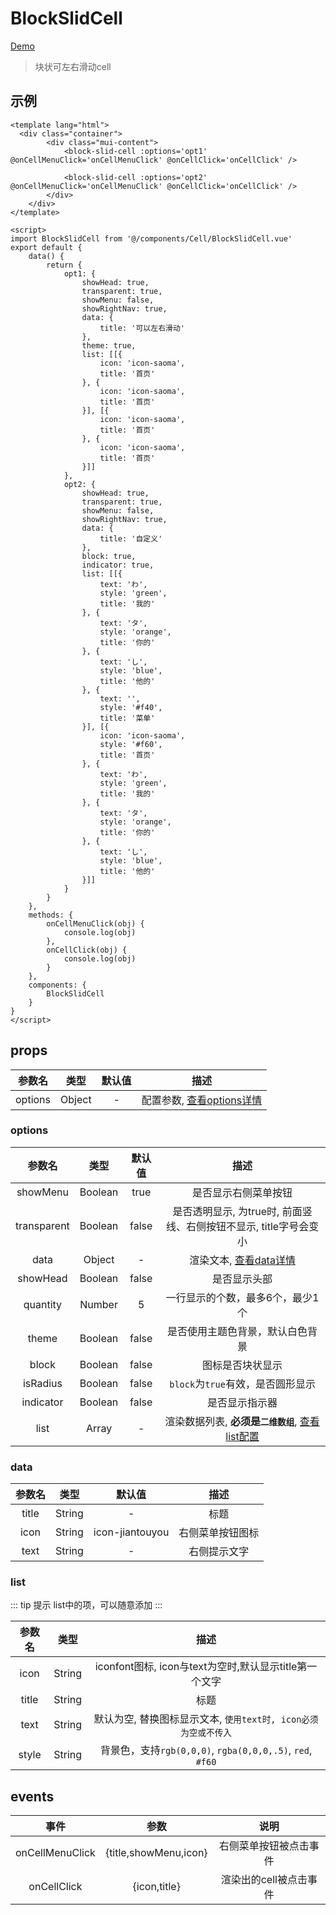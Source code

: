 # BlockSlidCell
[Demo](http://watasi.gitee.io/infozx_api/dist/#/blockSlidCell.html)
> 块状可左右滑动cell

## 示例
``` vue{12}
<template lang="html">
  <div class="container">
		<div class="mui-content">
			<block-slid-cell :options='opt1' @onCellMenuClick='onCellMenuClick' @onCellClick='onCellClick' />

			<block-slid-cell :options='opt2' @onCellMenuClick='onCellMenuClick' @onCellClick='onCellClick' />
		</div>
	</div>
</template>

<script>
import BlockSlidCell from '@/components/Cell/BlockSlidCell.vue'
export default {
	data() {
		return {
			opt1: {
				showHead: true,
				transparent: true,
				showMenu: false,
				showRightNav: true,
				data: {
					title: '可以左右滑动'
				},
				theme: true,
				list: [[{
					icon: 'icon-saoma',
					title: '首页'
				}, {
					icon: 'icon-saoma',
					title: '首页'
				}], [{
					icon: 'icon-saoma',
					title: '首页'
				}, {
					icon: 'icon-saoma',
					title: '首页'
				}]]
			},
			opt2: {
				showHead: true,
				transparent: true,
				showMenu: false,
				showRightNav: true,
				data: {
					title: '自定义'
				},
				block: true,
				indicator: true,
				list: [[{
					text: 'わ',
					style: 'green',
					title: '我的'
				}, {
					text: 'タ',
					style: 'orange',
					title: '你的'
				}, {
					text: 'し',
					style: 'blue',
					title: '他的'
				}, {
					text: '',
					style: '#f40',
					title: '菜单'
				}], [{
					icon: 'icon-saoma',
					style: '#f60',
					title: '首页'
				}, {
					text: 'わ',
					style: 'green',
					title: '我的'
				}, {
					text: 'タ',
					style: 'orange',
					title: '你的'
				}, {
					text: 'し',
					style: 'blue',
					title: '他的'
				}]]
			}
		}
	},
	methods: {
		onCellMenuClick(obj) {
			console.log(obj)
		},
		onCellClick(obj) {
			console.log(obj)
		}
	},
	components: {
		BlockSlidCell
	}
}
</script>
```
## props
|参数名|类型|默认值|描述|
|:---:|:---:|:---:|:---:|
|options|Object|-|配置参数, [查看options详情](#options)|

### options
|参数名|类型|默认值|描述|
|:---:|:---:|:---:|:---:|
|showMenu|Boolean|true|是否显示右侧菜单按钮|
|transparent|Boolean|false|是否透明显示, 为true时, 前面竖线、右侧按钮不显示, title字号会变小|
|data|Object|-|渲染文本, [查看data详情](#data)|
|showHead|Boolean|false|是否显示头部|
|quantity|Number|5|一行显示的个数，最多6个，最少1个|
|theme|Boolean|false|是否使用主题色背景，默认白色背景|
|block|Boolean|false|图标是否块状显示|
|isRadius|Boolean|false|`block`为`true`有效，是否圆形显示|
|indicator|Boolean|false|是否显示指示器|
|list|Array|-|渲染数据列表, **必须是`二维数组`**, [查看list配置](#list)|

### data
|参数名|类型|默认值|描述|
|:---:|:---:|:---:|:---:|
|title|String|-|标题|
|icon|String|icon-jiantouyou|右侧菜单按钮图标|
|text|String|-|右侧提示文字|

### list
::: tip 提示
list中的项，可以随意添加
:::

|参数名|类型|描述|
|:---:|:---:|:---:|
|icon|String|iconfont图标, icon与text为空时,默认显示title第一个文字|
|title|String|标题|
|text|String|默认为空, 替换图标显示文本, `使用text时, icon必须为空或不传入`|
|style|String|背景色，支持`rgb(0,0,0)`, `rgba(0,0,0,.5)`, `red`, `#f60`|

## events
|事件|参数|说明|
|:---:|:---:|:---:|
|onCellMenuClick|{title,showMenu,icon}|右侧菜单按钮被点击事件|
|onCellClick|{icon,title}|渲染出的cell被点击事件|
